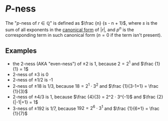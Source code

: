 # $`P`$-ness
The "$`p`$-ness of $r \in \mathbb {Q}$" is defined as $\frac {n} {s - n + 1}$, where $s$ is the sum of all exponents in the [canonical form](https://oeis.org/wiki/Prime_factorization#Canonical_prime_factorization) of $|r|$, and $p^n$ is the corresponding term in such canonical form ($n=0$ if the term isn't present).

## Examples
- the 2-ness (AKA "even-ness") of ±2 is 1, because $2=2^1$ and $\frac {1}{1} = 1$
- 2-ness of ±3 is 0
- 2-ness of ±1/2 is -1
- 2-ness of ±18 is 1/3, because $18 = 2^1 ⋅ 3^2$ and $\frac {1}{3-1+1} = \frac {1}{3}$
- 2-ness of ±4/3 is 1, because $\frac {4}{3} = 2^2 ⋅ 3^{-1}$ and $\frac {2}{|-1|+1} = 1$
- 3-ness of ±192 is 1/7, because $192 = 2^6 ⋅ 3^1$ and $\frac {1}{6+1} = \frac {1}{7}$
